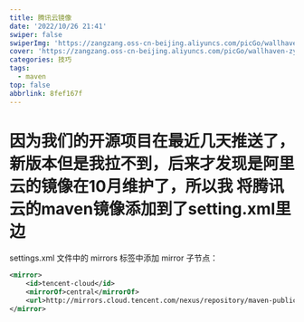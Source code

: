 ```yaml
---
title: 腾讯云镜像
date: '2022/10/26 21:41'
swiper: false
swiperImg: 'https://zangzang.oss-cn-beijing.aliyuncs.com/picGo/wallhaven-zyxvqy.jpg'
cover: 'https://zangzang.oss-cn-beijing.aliyuncs.com/picGo/wallhaven-zyxvqy.jpg'
categories: 技巧
tags:
  - maven
top: false
abbrlink: 8fef167f
---
```


因为我们的开源项目在最近几天推送了，新版本但是我拉不到，后来才发现是阿里云的镜像在10月维护了，所以我
将腾讯云的maven镜像添加到了setting.xml里边
====================================================================
settings.xml 文件中的 mirrors 标签中添加 mirror 子节点：

```xml
<mirror>
    <id>tencent-cloud</id>
    <mirrorOf>central</mirrorOf>
    <url>http://mirrors.cloud.tencent.com/nexus/repository/maven-public/</url>
</mirror>
```
